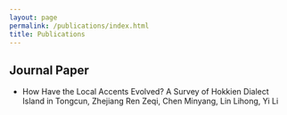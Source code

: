 ```yaml
---
layout: page
permalink: /publications/index.html
title: Publications
---
```



## Journal Paper
- How Have the Local Accents Evolved? A Survey of Hokkien Dialect Island in Tongcun, Zhejiang
Ren Zeqi, Chen Minyang, Lin Lihong, Yi Li